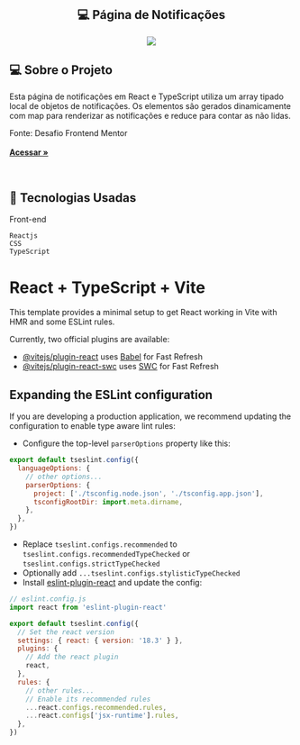 
<h2 align="center"> 💻 Página de Notificações </h2> 

<p align="center">
  

  <img max-width="auto" height="auto"  src="https://github.com/user-attachments/assets/153a6e97-fbec-4282-b10b-7618c1135bc4">
 


</p> 



## 💻  Sobre o Projeto

Esta página de notificações em React e TypeScript utiliza um array tipado local de objetos de notificações. Os elementos são gerados dinamicamente com map para renderizar as notificações e reduce para contar as não lidas.

Fonte: Desafio Frontend Mentor
<br>
<br>
<a href="https://notifications-component-page.netlify.app/" target="_blank"><strong>Acessar »</strong></a>

<br>





## :rocket: Tecnologias Usadas


Front-end 
```
Reactjs
CSS
TypeScript
```













# React + TypeScript + Vite

This template provides a minimal setup to get React working in Vite with HMR and some ESLint rules.

Currently, two official plugins are available:

- [@vitejs/plugin-react](https://github.com/vitejs/vite-plugin-react/blob/main/packages/plugin-react/README.md) uses [Babel](https://babeljs.io/) for Fast Refresh
- [@vitejs/plugin-react-swc](https://github.com/vitejs/vite-plugin-react-swc) uses [SWC](https://swc.rs/) for Fast Refresh

## Expanding the ESLint configuration

If you are developing a production application, we recommend updating the configuration to enable type aware lint rules:

- Configure the top-level `parserOptions` property like this:

```js
export default tseslint.config({
  languageOptions: {
    // other options...
    parserOptions: {
      project: ['./tsconfig.node.json', './tsconfig.app.json'],
      tsconfigRootDir: import.meta.dirname,
    },
  },
})
```

- Replace `tseslint.configs.recommended` to `tseslint.configs.recommendedTypeChecked` or `tseslint.configs.strictTypeChecked`
- Optionally add `...tseslint.configs.stylisticTypeChecked`
- Install [eslint-plugin-react](https://github.com/jsx-eslint/eslint-plugin-react) and update the config:

```js
// eslint.config.js
import react from 'eslint-plugin-react'

export default tseslint.config({
  // Set the react version
  settings: { react: { version: '18.3' } },
  plugins: {
    // Add the react plugin
    react,
  },
  rules: {
    // other rules...
    // Enable its recommended rules
    ...react.configs.recommended.rules,
    ...react.configs['jsx-runtime'].rules,
  },
})
```
